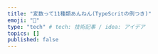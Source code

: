 ```yaml
---
title: "変数って11種類あんねん(TypeScritの例つき)"
emoji: "📘"
type: "tech" # tech: 技術記事 / idea: アイデア
topics: []
published: false
---
```

